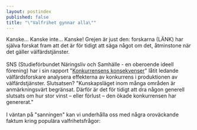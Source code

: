 ```yaml
---
layout: postindex
published: false
title: "\"Valfrihet gynnar alla\""
---
```


Kanske... Kanske inte... Kanske! Grejen är just den: forskarna (LÄNK) har själva forskat fram att det är för tidigt att säga något om det, åtminstone när det gäller välfärdstjänster. <br><br>
SNS (Studieförbundet Näringsliv och Samhälle - en oberoende ideell förening) har i sin rapport "[Konkurrensens konsekvenser](http://www.sns.se/sites/default/files/konkurrensens_konsekvenser_pod_2.pdf)" låtit ledande välfärdsforskare analysera effekterna av konkurrens i produktionen av välfärdstjänster. Slutsatsen? "Kunskapsläget inom många områden är anmärkningsvärt begränsat. Därför är det för tidigt att dra någon generell slutsats om hur stor vinst – eller förlust – den ökade konkurrensen har genererat." <br><br>
I väntan på "sanningen" kan vi underhålla oss med några oroväckande faktum kring populära valfrihetsfrågor:
